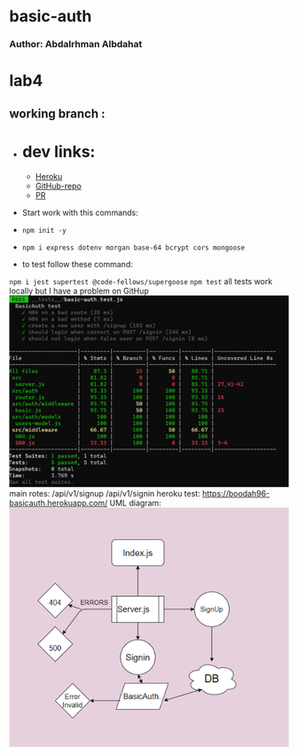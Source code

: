 # basic-auth
### Author: Abdalrhman Albdahat
# lab4
## working branch :
- # dev links:
  - [Heroku](https://boodah96-basicauth.herokuapp.com/)
  - [GitHub-repo](https://github.com/boodah96/basic-auth)
  - [ PR ](https://github.com/boodah96/basic-auth/pull/1)
- Start work with this commands:

- `npm init -y`

- `npm i express dotenv morgan base-64 bcrypt cors mongoose`

- to test follow these command:

`npm i jest supertest @code-fellows/supergoose`
 `npm test`
 all tests work locally but I have a problem on GitHup
 ![tests](./lab6.PNG)
 main rotes:
/api/v1/signup
/api/v1/signin
heroku test: https://boodah96-basicauth.herokuapp.com/
UML diagram:
![UML](./uml6.PNG)